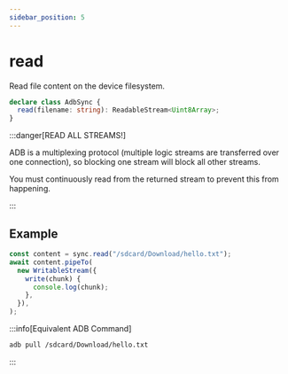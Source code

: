 ```yaml
---
sidebar_position: 5
---
```


# read

Read file content on the device filesystem.

```ts
declare class AdbSync {
  read(filename: string): ReadableStream<Uint8Array>;
}
```

:::danger[READ ALL STREAMS!]

ADB is a multiplexing protocol (multiple logic streams are transferred over one connection), so blocking one stream will block all other streams.

You must continuously read from the returned stream to prevent this from happening.

:::

## Example

```ts transpile
const content = sync.read("/sdcard/Download/hello.txt");
await content.pipeTo(
  new WritableStream({
    write(chunk) {
      console.log(chunk);
    },
  }),
);
```

:::info[Equivalent ADB Command]

```sh
adb pull /sdcard/Download/hello.txt
```

:::
